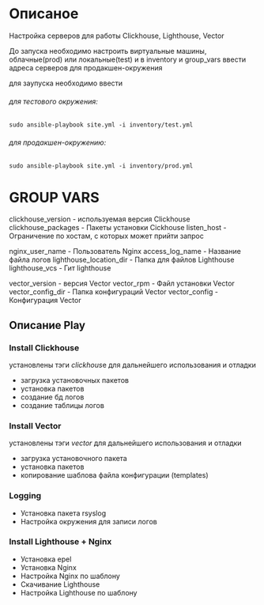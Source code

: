 # Описаное

Настройка серверов для работы Clickhouse, Lighthouse, Vector

До запуска необходимо настроить виртуальные машины, облачные(prod) или локальные(test)
и в inventory и group_vars ввести адреса серверов для продакшен-окружения

для заупуска необходимо ввести

###### для тестового окружения:
```shell script
sudo ansible-playbook site.yml -i inventory/test.yml
```
###### для продакшен-окружению:
```shell script
sudo ansible-playbook site.yml -i inventory/prod.yml
```


# GROUP VARS
clickhouse_version - используемая версия Clickhouse
clickhouse_packages - Пакеты установки Cickhouse
listen_host - Ограничение по хостам, с которых может прийти запрос

nginx_user_name - Пользователь Nginx
access_log_name - Название файла логов
lighthouse_location_dir - Папка для файлов Lighthouse
lighthouse_vcs - Гит lighthouse

vector_version - версия Vector
vector_rpm - Файл установки Vector
vector_config_dir - Папка конфигураций Vector
vector_config - Конфигурация Vector

## Описание Play 

### Install Clickhouse
 установлены тэги *clickhous*e для дальнейшего использования и отладки 
 - загрузка установочных пакетов
 - установка пакетов
 - создание бд логов
 - создание таблицы логов

 
### Install Vector
 установлены тэги *vector* для дальнейшего использования и отладки 
 - загрузка установочного пакета 
 - установка пакетов
 - копирование шаблова файла конфигурации (templates)
 
### Logging
 - Установка пакета rsyslog
 - Настройка окружения для записи логов
 
### Install Lighthouse + Nginx
 - Установка epel
 - Установка Nginx
 - Настройка Nginx по шаблону
 - Скачивание Lighthouse
 - Настройка Lighthouse по шаблону
